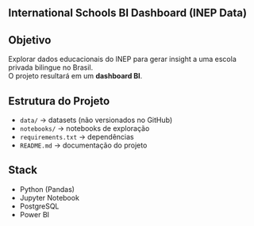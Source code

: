 ## International Schools BI Dashboard (INEP Data)

## Objetivo
Explorar dados educacionais do INEP para gerar insight a uma escola privada bilingue no Brasil.  
O projeto resultará em um **dashboard BI**.

## Estrutura do Projeto
- `data/` → datasets (não versionados no GitHub)
- `notebooks/` → notebooks de exploração
- `requirements.txt` → dependências
- `README.md` → documentação do projeto

## Stack
- Python (Pandas)
- Jupyter Notebook
- PostgreSQL
- Power BI
